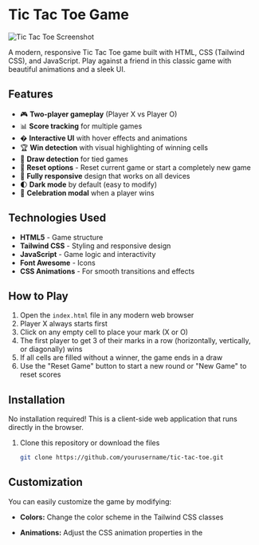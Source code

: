 # Tic Tac Toe Game

![Tic Tac Toe Screenshot](/sherni.png) <!-- Replace with your actual screenshot path -->

A modern, responsive Tic Tac Toe game built with HTML, CSS (Tailwind CSS), and JavaScript. Play against a friend in this classic game with beautiful animations and a sleek UI.

## Features

- 🎮 **Two-player gameplay** (Player X vs Player O)
- 📊 **Score tracking** for multiple games
- � **Interactive UI** with hover effects and animations
- 🏆 **Win detection** with visual highlighting of winning cells
- 🤝 **Draw detection** for tied games
- 🔄 **Reset options** - Reset current game or start a completely new game
- 📱 **Fully responsive** design that works on all devices
- 🌓 **Dark mode** by default (easy to modify)
- 🎉 **Celebration modal** when a player wins

## Technologies Used

- **HTML5** - Game structure
- **Tailwind CSS** - Styling and responsive design
- **JavaScript** - Game logic and interactivity
- **Font Awesome** - Icons
- **CSS Animations** - For smooth transitions and effects

## How to Play

1. Open the `index.html` file in any modern web browser
2. Player X always starts first
3. Click on any empty cell to place your mark (X or O)
4. The first player to get 3 of their marks in a row (horizontally, vertically, or diagonally) wins
5. If all cells are filled without a winner, the game ends in a draw
6. Use the "Reset Game" button to start a new round or "New Game" to reset scores

## Installation

No installation required! This is a client-side web application that runs directly in the browser.

1. Clone this repository or download the files
   ```bash
   git clone https://github.com/yourusername/tic-tac-toe.git

## Customization
You can easily customize the game by modifying:

- **Colors:** Change the color scheme in the Tailwind CSS classes
- **Animations:** Adjust the CSS animation properties in the <style> section
- **Player names:** Edit the player names in the HTML

- **Scoring:** Modify the scoring logic in the JavaScript

## Future Enhancements
- **Potential improvements:**
1. Add single-player mode against AI
2. Implement difficulty levels
3. Add sound effects
4. Save game state locally
5. Add multiplayer online functionality

## Technologies
- **HTML5**
- **Tailwind CSS**
- **JavaScript**
- **Font Awesome 6 for icons**
- **CSS Animations for smooth transitions**
  **Meta Tags optimized for SEO and social sharing**

## License
MIT License - See LICENSE file

